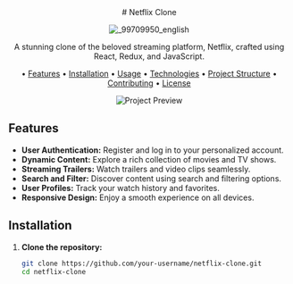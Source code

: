<div align="center">
  # Netflix Clone
  
  ![_99709950_english](https://github.com/kushalShukla-web/netflixx/assets/85934954/4b79fab4-f475-455e-9696-01ef9bd12d21)


  A stunning clone of the beloved streaming platform, Netflix, crafted using React, Redux, and JavaScript.

 • [Features](#features) • [Installation](#installation) • [Usage](#usage) • [Technologies](#technologies) • [Project Structure](#project-structure) • [Contributing](#contributing) • [License](LICENSE)

  ![Project Preview](project_preview.png)
</div>

## Features

- **User Authentication:** Register and log in to your personalized account.
- **Dynamic Content:** Explore a rich collection of movies and TV shows.
- **Streaming Trailers:** Watch trailers and video clips seamlessly.
- **Search and Filter:** Discover content using search and filtering options.
- **User Profiles:** Track your watch history and favorites.
- **Responsive Design:** Enjoy a smooth experience on all devices.

## Installation

1. **Clone the repository:**

   ```bash
   git clone https://github.com/your-username/netflix-clone.git
   cd netflix-clone
